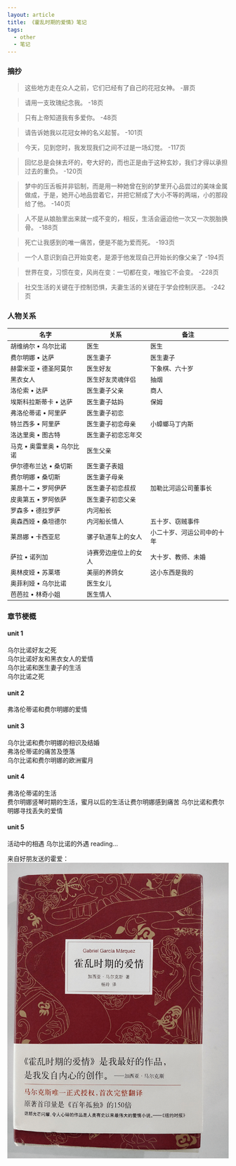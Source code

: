 ```yaml
---
layout: article
title: 《霍乱时期的爱情》笔记
tags:
  - other
  - 笔记
---
```


<!--more-->

### 摘抄

> 这些地方走在众人之前，它们已经有了自己的花冠女神。
> -扉页

> 请用一支玫瑰纪念我。
> -18页

> 只有上帝知道我有多爱你。
> -48页

> 请告诉她我以花冠女神的名义起誓。
> -101页

> 今天，见到您时，我发现我们之间不过是一场幻觉。
> -117页

> 回忆总是会抹去坏的，夸大好的，而也正是由于这种玄妙，我们才得以承担过去的重负。
> -120页

> 梦中的压舌板并非铝制，而是用一种她曾在别的梦里开心品尝过的美味金属做成，于是，她开心地品尝着它，并把它掰成了大小不等的两端，小的那段给了他。
> -140页

> 人不是从娘胎里出来就一成不变的，相反，生活会逼迫他一次又一次脱胎换骨。
> -188页

> 死亡让我感到的唯一痛苦，便是不能为爱而死。
> -193页

> 一个人意识到自己开始变老，是源于他发现自己开始长的像父亲了
> -194页

> 世界在变，习惯在变，风尚在变：一切都在变，唯独它不会变。
> -228页

> 社交生活的关键在于控制恐惧，夫妻生活的关键在于学会控制厌恶。
> -242页

### 人物关系

|名字|关系|备注|
|----|-----|-----|
|胡维纳尔 • 乌尔比诺|医生|医生|
|费尔明娜 • 达萨|医生妻子|医生妻子|
|赫雷米亚 • 德圣阿莫尔|医生好友|下象棋、六十岁|
|黑衣女人|医生好友灵魂伴侣|抽烟|
|洛伦索 • 达萨|医生妻子父亲|商人|
|埃斯科拉斯蒂卡 • 达萨|医生妻子姑妈|保姆|
|弗洛伦蒂诺 • 阿里萨|医生妻子初恋||
|特兰西多 • 阿里萨|医生妻子初恋母亲|小蟑螂马丁内斯|
|洛达里奥 • 图古特|医生妻子初恋忘年交||
|马克 • 奥雷里奥 • 乌尔比诺|医生父亲||
|伊尔德布兰达 • 桑切斯|医生妻子表姐||
|费尔明娜 • 桑切斯|医生妻子母亲||
|莱昂十二 • 罗阿伊萨|医生妻子初恋叔叔|加勒比河运公司董事长|
|皮奥第五 • 罗阿依萨|医生妻子初恋父亲||
|罗森多 • 德拉罗萨|内河船长||
|奥森西娅 • 桑坦德尔|内河船长情人|五十岁、窃贼事件|
|莱昂娜 • 卡西亚尼|骡子轨道车上的女人|小二十岁、河运公司中的十年|
|萨拉 • 诺列加|诗赛旁边座位上的女人|大十岁、教师、未婚|
|奥林皮娅 • 苏莱塔|美丽的养鸽女|这小东西是我的|
|奥菲利娅 • 乌尔比诺|医生女儿||
|芭芭拉 • 林奇小姐|医生情人||

### 章节梗概
#### unit 1
乌尔比诺好友之死  
乌尔比诺好友和黑衣女人的爱情  
乌尔比诺和医生妻子的生活  
乌尔比诺之死  
#### unit 2
弗洛伦蒂诺和费尔明娜的爱情  
#### unit 3
乌尔比诺和费尔明娜的相识及结婚  
弗洛伦蒂诺的痛苦及堕落  
乌尔比诺和费尔明娜的欧洲蜜月  
#### unit 4
弗洛伦蒂诺的生活  
费尔明娜竖琴时期的生活，蜜月以后的生活让费尔明娜感到痛苦
乌尔比诺和费尔明娜寻找丢失的爱情
#### unit 5
活动中的相遇
乌尔比诺的外遇
reading...

来自好朋友送的霍爱：  
![](/assets/images/2019-05-25-01.png)
